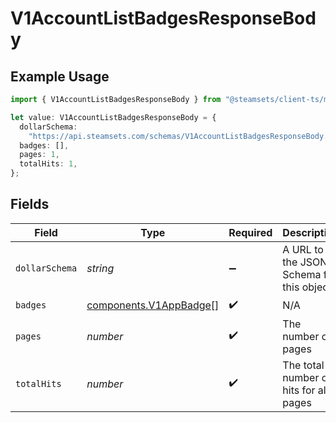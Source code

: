 # V1AccountListBadgesResponseBody

## Example Usage

```typescript
import { V1AccountListBadgesResponseBody } from "@steamsets/client-ts/models/components";

let value: V1AccountListBadgesResponseBody = {
  dollarSchema:
    "https://api.steamsets.com/schemas/V1AccountListBadgesResponseBody.json",
  badges: [],
  pages: 1,
  totalHits: 1,
};
```

## Fields

| Field                                                                  | Type                                                                   | Required                                                               | Description                                                            | Example                                                                |
| ---------------------------------------------------------------------- | ---------------------------------------------------------------------- | ---------------------------------------------------------------------- | ---------------------------------------------------------------------- | ---------------------------------------------------------------------- |
| `dollarSchema`                                                         | *string*                                                               | :heavy_minus_sign:                                                     | A URL to the JSON Schema for this object.                              | https://api.steamsets.com/schemas/V1AccountListBadgesResponseBody.json |
| `badges`                                                               | [components.V1AppBadge](../../models/components/v1appbadge.md)[]       | :heavy_check_mark:                                                     | N/A                                                                    |                                                                        |
| `pages`                                                                | *number*                                                               | :heavy_check_mark:                                                     | The number of pages                                                    | 1                                                                      |
| `totalHits`                                                            | *number*                                                               | :heavy_check_mark:                                                     | The total number of hits for all pages                                 | 1                                                                      |